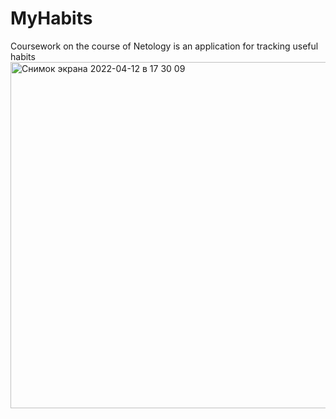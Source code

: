 # MyHabits
Сoursework on the course of Netology is an application for tracking useful habits
<img width="554" alt="Снимок экрана 2022-04-12 в 17 30 09" src="https://user-images.githubusercontent.com/86856116/163037648-e45310e9-d17c-4435-a358-750fc5f39b32.png">
